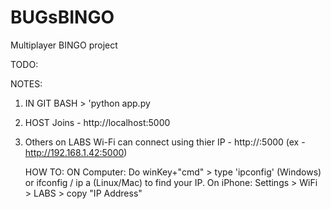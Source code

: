 # BUGsBINGO
Multiplayer BINGO project

TODO:


NOTES:


1) IN GIT BASH > 'python app.py
2) HOST Joins - http://localhost:5000
3) Others on LABS Wi-Fi can connect using thier IP - http://<your-local-ip>:5000
    (ex - http://192.168.1.42:5000)

    HOW TO:
        ON Computer: Do winKey+"cmd" > type 'ipconfig' (Windows) or ifconfig / ip a (Linux/Mac) to find your IP.
        On iPhone: Settings > WiFi > LABS > copy "IP Address"